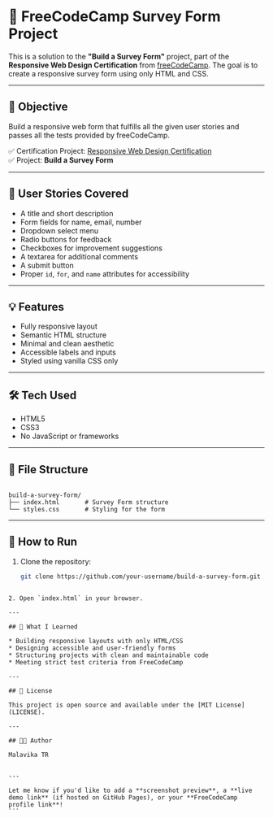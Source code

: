 # 📝 FreeCodeCamp Survey Form Project

This is a solution to the **"Build a Survey Form"** project, part of the **Responsive Web Design Certification** from [freeCodeCamp](https://www.freecodecamp.org/). The goal is to create a responsive survey form using only HTML and CSS.

---

## 🎯 Objective

Build a responsive web form that fulfills all the given user stories and passes all the tests provided by freeCodeCamp.

✅ Certification Project: [Responsive Web Design Certification](https://www.freecodecamp.org/learn/2022/responsive-web-design/)  
✅ Project: **Build a Survey Form**

---

## 📄 User Stories Covered

- A title and short description
- Form fields for name, email, number
- Dropdown select menu
- Radio buttons for feedback
- Checkboxes for improvement suggestions
- A textarea for additional comments
- A submit button
- Proper `id`, `for`, and `name` attributes for accessibility

---

## 💡 Features

- Fully responsive layout
- Semantic HTML structure
- Minimal and clean aesthetic
- Accessible labels and inputs
- Styled using vanilla CSS only

---

## 🛠️ Tech Used

- HTML5
- CSS3
- No JavaScript or frameworks

---

## 📁 File Structure

```

build-a-survey-form/
├── index.html       # Survey Form structure
└── styles.css       # Styling for the form

````

---

## 🚀 How to Run

1. Clone the repository:
   ```bash
   git clone https://github.com/your-username/build-a-survey-form.git
````

2. Open `index.html` in your browser.

---

## 🧠 What I Learned

* Building responsive layouts with only HTML/CSS
* Designing accessible and user-friendly forms
* Structuring projects with clean and maintainable code
* Meeting strict test criteria from FreeCodeCamp

---

## 🧾 License

This project is open source and available under the [MIT License](LICENSE).

---

## 👩‍💻 Author

Malavika TR


---

Let me know if you'd like to add a **screenshot preview**, a **live demo link** (if hosted on GitHub Pages), or your **FreeCodeCamp profile link**!
```
